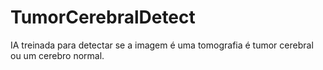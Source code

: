 # TumorCerebralDetect
IA treinada para detectar se a imagem é uma tomografia é tumor cerebral ou um cerebro normal.
